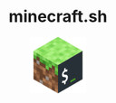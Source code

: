 <h1 align="center">minecraft.sh</h1>
<p align="center"><img src="./assets/logo.png" alt="logo" height="100"></p>
